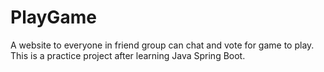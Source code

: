 # PlayGame
A website to everyone in friend group can chat and vote for game to play. This is a practice project after learning Java Spring Boot. 
